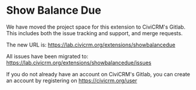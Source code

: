 # Show Balance Due

We have moved the project space for this extension to CiviCRM's Gitlab. This includes both the issue tracking and support, and merge requests.

The new URL is: https://lab.civicrm.org/extensions/showbalancedue

All issues have been migrated to: https://lab.civicrm.org/extensions/showbalancedue/issues

If you do not already have an account on CiviCRM's Gitlab, you can create an account by registering on https://civicrm.org/user